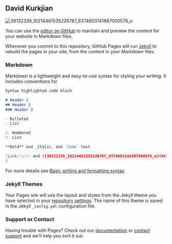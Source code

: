 ## David Kurkjian

![39132338_10214461535226787_8374803141887000576_o](https://user-images.githubusercontent.com/43620939/173664469-fde80a7c-7e3d-41c4-9f57-287be8ebc131.jpg)

You can use the [editor on GitHub](https://github.com/dkurkji/dkurkji.github.io/edit/main/README.md) to maintain and preview the content for your website in Markdown files.

Whenever you commit to this repository, GitHub Pages will run [Jekyll](https://jekyllrb.com/) to rebuild the pages in your site, from the content in your Markdown files.

### Markdown

Markdown is a lightweight and easy-to-use syntax for styling your writing. It includes conventions for

```markdown
Syntax highlighted code block

# Header 1
## Header 2
### Header 3

- Bulleted
- List

1. Numbered
2. List

**Bold** and _Italic_ and `Code` text

[Link](url) and ![39132338_10214461535226787_8374803141887000576_o](https://user-images.githubusercontent.com/43620939/173664469-fde80a7c-7e3d-41c4-9f57-287be8ebc131.jpg)
)
```

For more details see [Basic writing and formatting syntax](https://docs.github.com/en/github/writing-on-github/getting-started-with-writing-and-formatting-on-github/basic-writing-and-formatting-syntax).

### Jekyll Themes

Your Pages site will use the layout and styles from the Jekyll theme you have selected in your [repository settings](https://github.com/dkurkji/dkurkji.github.io/settings/pages). The name of this theme is saved in the Jekyll `_config.yml` configuration file.

### Support or Contact

Having trouble with Pages? Check out our [documentation](https://docs.github.com/categories/github-pages-basics/) or [contact support](https://support.github.com/contact) and we’ll help you sort it out.
